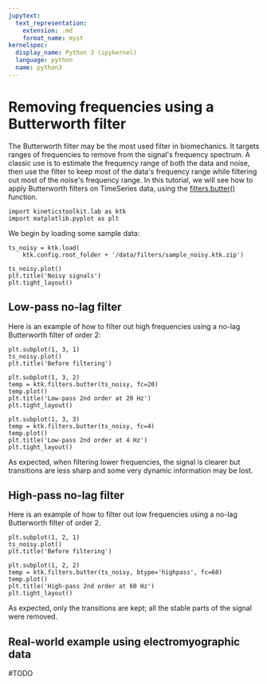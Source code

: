 ```yaml
---
jupytext:
  text_representation:
    extension: .md
    format_name: myst
kernelspec:
  display_name: Python 3 (ipykernel)
  language: python
  name: python3
---
```


# Removing frequencies using a Butterworth filter

The Butterworth filter may be the most used filter in biomechanics. It targets ranges of frequencies to remove from the signal's frequency spectrum. A classic use is to estimate the frequency range of both the data and noise, then use the filter to keep most of the data's frequency range while filtering out most of the noise's frequency range. In this tutorial, we will see how to apply Butterworth filters on TimeSeries data, using the [filters.butter()](../api/kineticstoolkit.filters.butter.rst) function.

```{code-cell}
import kineticstoolkit.lab as ktk
import matplotlib.pyplot as plt
```

We begin by loading some sample data:

```{code-cell}
ts_noisy = ktk.load(
    ktk.config.root_folder + '/data/filters/sample_noisy.ktk.zip')

ts_noisy.plot()
plt.title('Noisy signals')
plt.tight_layout()
```

## Low-pass no-lag filter

Here is an example of how to filter out high frequencies using a no-lag Butterworth filter of order 2:

```{code-cell}
plt.subplot(1, 3, 1)
ts_noisy.plot()
plt.title('Before filtering')

plt.subplot(1, 3, 2)
temp = ktk.filters.butter(ts_noisy, fc=20)
temp.plot()
plt.title('Low-pass 2nd order at 20 Hz')
plt.tight_layout()

plt.subplot(1, 3, 3)
temp = ktk.filters.butter(ts_noisy, fc=4)
temp.plot()
plt.title('Low-pass 2nd order at 4 Hz')
plt.tight_layout()
```

As expected, when filtering lower frequencies, the signal is clearer but transitions are less sharp and some very dynamic information may be lost.

## High-pass no-lag filter

Here is an example of how to filter out low frequencies using a no-lag Butterworth filter of order 2.

```{code-cell}
plt.subplot(1, 2, 1)
ts_noisy.plot()
plt.title('Before filtering')

plt.subplot(1, 2, 2)
temp = ktk.filters.butter(ts_noisy, btype='highpass', fc=60)
temp.plot()
plt.title('High-pass 2nd order at 60 Hz')
plt.tight_layout()
```

As expected, only the transitions are kept; all the stable parts of the signal were removed.

## Real-world example using electromyographic data

#TODO
